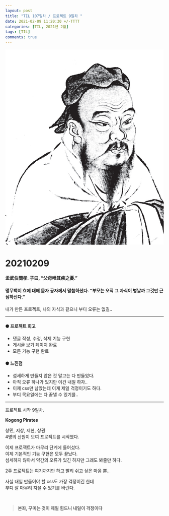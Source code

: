 ```yaml
---
layout: post
title: "TIL 107일차 / 프로젝트 9일차 "
date: 2021-02-09 11:20:30 +/-TTTT
categories: [TIL, 2021년 2월]
tags: [TIL]
comments: true
---
```


![image](/assets/img/sample/avatar.jpg)

# **20210209**

#### **孟武伯問孝. 子曰, “父母唯其疾之憂.”**

#### **맹무백이 효에 대해 묻자 공자께서 말씀하셨다. “부모는 오직 그 자식이 병날까 그것만 근심하신다.”**

내가 만든 프로젝트, 나의 자식과 같으니 부디 오류는 없길..

---

#### **⚈ 프로젝트 회고**

- 댓글 작성, 수정, 삭제 기능 구현
- 게시글 보기 페이지 완료
- 모든 기능 구현 완료

#### **⚈ 느낀점**

- 섬세하게 만들지 않은 것 말고는 다 만들었다.
- 아직 오류 하나가 있지만 이건 내일 하자..
- 이제 css만 남았는데 이게 제일 걱정이기도 하다.
- 부디 목요일에는 다 끝낼 수 있기를..

---

프로젝트 시작 9일차.

**Kogong Pirates**

창민, 지상, 제현, 상권  
4명의 선원이 모여 프로젝트를 시작했다.

이제 프로젝트가 마무리 단계에 들어섰다.  
이제 기본적인 기능 구현은 모두 끝났다.  
섬세하지 않아서 약간의 오류가 있긴 하지만 그래도 봐줄만 하다.

2주 프로젝트는 여기까지만 하고 빨리 쉬고 싶은 마음 뿐..

사실 내일 만들어야 할 css도 가장 걱정이긴 한데  
부디 잘 마무리 지을 수 있기를 바란다.

<br>

> **본좌, 꾸미는 것이 제일 힘드니 내일이 걱정이다**
